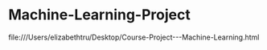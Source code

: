 # Machine-Learning-Project

file:///Users/elizabethtru/Desktop/Course-Project---Machine-Learning.html
